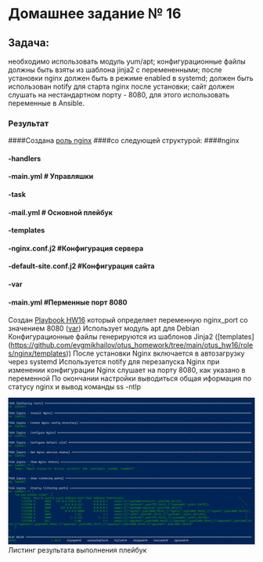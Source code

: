 # Домашнее задание № 16 
## Задача:
необходимо использовать модуль yum/apt;
конфигурационные файлы должны быть взяты из шаблона jinja2 с перемененными;
после установки nginx должен быть в режиме enabled в systemd;
должен быть использован notify для старта nginx после установки;
сайт должен слушать на нестандартном порту - 8080, для этого использовать переменные в Ansible.

### Результат

####Создана [роль nginx](https://github.com/evgmikhailov/otus_homework/tree/main/otus_hw16/roles/nginx "role nginx")
####со следующей структурой:
####nginx 
####	-handlers
####		-main.yml # Управляшки
####	-task
####		-mail.yml # Основной плейбук
####	-templates
####		-nginx.conf.j2 #Конфигурация сервера
####		-default-site.conf.j2 #Конфигурация сайта
####	-var
####		-main.yml #Перменные порт 8080
####
Создан [Playbook HW16](https://github.com/evgmikhailov/otus_homework/blob/main/otus_hw16/roles/nginx/tasks/main.yml "Playbook HW16") который определяет переменную nginx_port со значением 8080 ([var](https://github.com/evgmikhailov/otus_homework/blob/main/otus_hw16/roles/nginx/vars/main.yml "var"))
Использует модуль apt для Debian
Конфигурационные файлы генерируются из шаблонов Jinja2 ([templates] (https://github.com/evgmikhailov/otus_homework/tree/main/otus_hw16/roles/nginx/templates))
После установки Nginx включается в автозагрузку через systemd
Используется notify для перезапуска Nginx при изменении конфигурации
Nginx слушает на порту 8080, как указано в переменной
По окончании настройки выводиться общая иформация по статусу nginx и вывод команды ss -ntlp 

 ![Листинг результата выполнения плейбук ](https://github.com/evgmikhailov/otus_homework/blob/main/otus_hw16/pic01.jpg) 
Листинг результата выполнения плейбук


